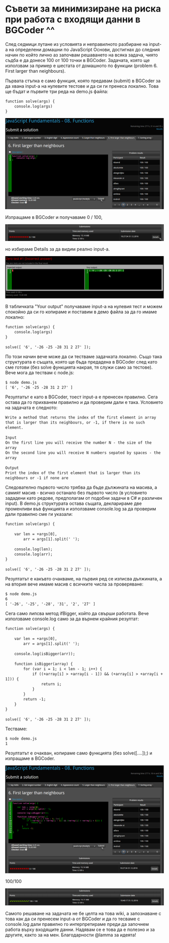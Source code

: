 Съвети за минимизиране на риска при работа с входящи данни в BGCoder ^^
=======================================================================

След седмици лутане из условията и неправилното разбиране на input-a на определени домашни по JavaScript Основи, достигнах до следния начин по който лично аз започвам решаването на всяка задача, чиято съдба е да донесе 100 от 100 точки в BGCoder. Задачата, която ще използвам за пример е шестата от домашното по функции (problem 6. First larger than neighbours).

Първата стъпка е само функция, която предавам (submit) в BGCoder за да хвана input-a на нулевите тестове и да си ги пренеса локално. Това ще бъдат и първите три реда на demo.js файла:

```
function solve(args) { 
    console.log(args) 
}
```

![Alt text](./scr1.png?raw=true "Screenshot 1")

Изпращаме в BGCoder и получаваме 0 / 100, 

![Alt text](./scr2.png?raw=true "Screenshot 2")

но избираме Details за да видим реално input-a.

![Alt text](./scr3.png?raw=true "Screenshot 3")

В табличката "Your output" получаваме input-a на нулевия тест и можем спокойно да си го копираме и поставим в демо файла за да го имаме локално:

```
function solve(args) { 
    console.log(args) 
}

solve([ '6', '-26 -25 -28 31 2 27' ]);
```

По този начин вече може да си тестваме задачката локално. Също така структурата е същата, която ще бъда предадена в BGCoder след като сме готови (без solve функцията накрая, тя служи само за тестове). Вече мога да тествам с node.js:

```
$ node demo.js 
[ '6', '-26 -25 -28 31 2 27' ]
```

Резултатът е като в BGCoder, тоест input-a е пренесен правилно. Сега остава да го прихванем правилно и да проверим дали е така. Условието на задачата е следното:

```
Write a method that returns the index of the first element in array 
that is larger than its neighbours, or -1, if there is no such element.

Input
On the first line you will receive the number N - the size of the array
On the second line you will receive N numbers sepated by spaces - the array

Output
Print the index of the first element that is larger than its neighbours or -1 if none are
```

Следователно първото число трябва да бъде дължината на масива, а самият масив - всичко останало без първото число (в условието зададени като редове, предполагам от подобни задачи в C# и различен input). В demo.js структурата остава същата, декларираме две променливи във функцията и използваме console.log за да проверим дали правилно сме ги указали:

```
function solve(args) { 

    var len = +args[0],        
        arr = args[1].split(' ');

    console.log(len);
    console.log(arr); 
}

solve([ '6', '-26 -25 -28 31 2 27' ]);
```

Резултатът е какъвто очакваме, на първия ред се изписва дължината, a на втория вече имаме масив с всичките числа за проверяване:
```
$ node demo.js 
6
[ '-26', '-25', '-28', '31', '2', '27' ]
```

Сега само липсва метод ifBigger, който да свърши работата. Вече използваме console.log само за да върнем крайния резултат:
```
function solve(args) {

    var len = +args[0],        
        arr = args[1].split(' ');

    console.log(isBigger(arr));

    function isBigger(array) {
        for (var i = 1; i < len - 1; i++) {
            if ((+array[i] > +array[i - 1]) && (+array[i] > +array[i + 1])) {
                return i;
            }
        }
        return -1;
    }
}

solve([ '6', '-26 -25 -28 31 2 27' ]);
```

Тествамe:
```
$ node demo.js 
1
```

Резултатът е очакван, копирамe само функцията (без solve([....]);) и изпращамe в BGCoder.

![Alt text](./scr4.png?raw=true "Screenshot 4")

100/100

![Alt text](./scr5.png?raw=true "Screenshot 5")

Самото решаване на задачата не бе целта на това wiki, а запознаване с това как да си пренесем input-a от BGCoder и да го тесваме с console.log дали правилно го интерпретираме преди да започнем работа върху входящите данни. Надявам се е това да е полезно и за другите, както за на мен. Благодарности @lamma за идеята!